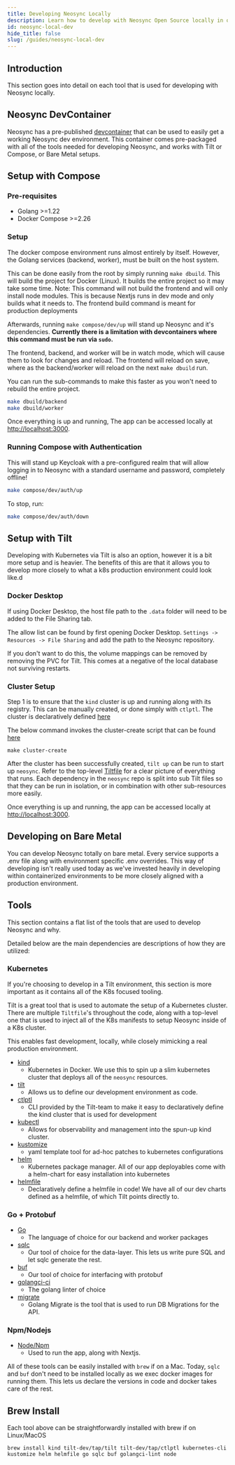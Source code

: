 ```yaml
---
title: Developing Neosync Locally
description: Learn how to develop with Neosync Open Source locally in order to get up to speed with how Neosync works
id: neosync-local-dev
hide_title: false
slug: /guides/neosync-local-dev
---
```


## Introduction

This section goes into detail on each tool that is used for developing with Neosync locally.

## Neosync DevContainer

Neosync has a pre-published [devcontainer](https://containers.dev/) that can be used to easily get a working Neosync dev environment.
This container comes pre-packaged with all of the tools needed for developing Neosync, and works with Tilt or Compose, or Bare Metal setups.

## Setup with Compose

### Pre-requisites

- Golang >=1.22
- Docker Compose >=2.26

### Setup

The docker compose environment runs almost entirely by itself. However, the Golang services (backend, worker), must be built on the host system.

This can be done easily from the root by simply running `make dbuild`. This will build the project for Docker (Linux). It builds the entire project so it may take some time.
Note: This command will not build the frontend and will only install node modules. This is because Nextjs runs in dev mode and only builds what it needs to. The frontend build command is meant for production deployments

Afterwards, running `make compose/dev/up` will stand up Neosync and it's dependencies.
**Currently there is a limitation with devcontainers where this command must be run via `sudo`.**

The frontend, backend, and worker will be in watch mode, which will cause them to look for changes and reload. The frontend will reload on save, where as the backend/worker will reload on the next `make dbuild` run.

You can run the sub-commands to make this faster as you won't need to rebuild the entire project.

```sh
make dbuild/backend
make dbuild/worker
```

Once everything is up and running, The app can be accessed locally at [http://localhost:3000](http://localhost:3000).

### Running Compose with Authentication

This will stand up Keycloak with a pre-configured realm that will allow logging in to Neosync with a standard username and password, completely offline!

```sh
make compose/dev/auth/up
```

To stop, run:

```sh
make compose/dev/auth/down
```

## Setup with Tilt

Developing with Kubernetes via Tilt is also an option, however it is a bit more setup and is heavier. The benefits of this are that it allows you to develop more closely to what a k8s production environment could look like.d

### Docker Desktop

If using Docker Desktop, the host file path to the `.data` folder will need to be added to the File Sharing tab.

The allow list can be found by first opening Docker Desktop. `Settings -> Resources -> File Sharing` and add the path to the Neosync repository.

If you don't want to do this, the volume mappings can be removed by removing the PVC for Tilt.
This comes at a negative of the local database not surviving restarts.

### Cluster Setup

Step 1 is to ensure that the `kind` cluster is up and running along with its registry.
This can be manually created, or done simply with `ctlptl`.
The cluster is declaratively defined [here](https://github.com/nucleuscloud/neosync/tree/main//tilt/kind/cluster.yaml)

The below command invokes the cluster-create script that can be found [here](https://github.com/nucleuscloud/neosync/tree/main//tilt/scripts/cluster-create.sh)

```
make cluster-create
```

After the cluster has been successfully created, `tilt up` can be run to start up `neosync`.
Refer to the top-level [Tiltfile](https://github.com/nucleuscloud/neosync/tree/main//Tiltfile) for a clear picture of everything that runs.
Each dependency in the `neosync` repo is split into sub Tilt files so that they can be run in isolation, or in combination with other sub-resources more easily.

Once everything is up and running, the app can be accessed locally at [http://localhost:3000](http://localhost:3000).

## Developing on Bare Metal

You can develop Neosync totally on bare metal. Every service supports a .env file along with environment specific .env overrides.
This way of developing isn't really used today as we've invested heavily in developing within containerized environments to be more closely aligned with a production environment.

## Tools

This section contains a flat list of the tools that are used to develop Neosync and why.

Detailed below are the main dependencies are descriptions of how they are utilized:

### Kubernetes

If you're choosing to develop in a Tilt environment, this section is more important as it contains all of the K8s focused tooling.

Tilt is a great tool that is used to automate the setup of a Kubernetes cluster. There are multiple `Tiltfile`'s throughout the code, along with a top-level one that is used to inject all of the K8s manifests to setup Neosync inside of a K8s cluster.

This enables fast development, locally, while closely mimicking a real production environment.

- [kind](https://github.com/kubernetes-sigs/kind)
  - Kubernetes in Docker. We use this to spin up a slim kubernetes cluster that deploys all of the `neosync` resources.
- [tilt](https://github.com/tilt-dev/tilt)
  - Allows us to define our development environment as code.
- [ctlptl](https://github.com/tilt-dev/ctlptl)
  - CLI provided by the Tilt-team to make it easy to declaratively define the kind cluster that is used for development
- [kubectl](https://github.com/kubernetes/kubectl)
  - Allows for observability and management into the spun-up kind cluster.
- [kustomize](https://github.com/kubernetes-sigs/kustomize)
  - yaml template tool for ad-hoc patches to kubernetes configurations
- [helm](https://github.com/helm/helm)
  - Kubernetes package manager. All of our app deployables come with a helm-chart for easy installation into kubernetes
- [helmfile](https://github.com/helmfile/helmfile)
  - Declaratively define a helmfile in code! We have all of our dev charts defined as a helmfile, of which Tilt points directly to.

### Go + Protobuf

- [Go](https://go.dev/)
  - The language of choice for our backend and worker packages
- [sqlc](https://github.com/sqlc-dev/sqlc)
  - Our tool of choice for the data-layer. This lets us write pure SQL and let sqlc generate the rest.
- [buf](https://github.com/bufbuild/buf)
  - Our tool of choice for interfacing with protobuf
- [golangci-ci](https://github.com/golangci/golangci-lint)
  - The golang linter of choice
- [migrate](https://github.com/golang-migrate/migrate)
  - Golang Migrate is the tool that is used to run DB Migrations for the API.

### Npm/Nodejs

- [Node/Npm](https://nodejs.org/en)
  - Used to run the app, along with Nextjs.

All of these tools can be easily installed with `brew` if on a Mac.
Today, `sqlc` and `buf` don't need to be installed locally as we exec docker images for running them.
This lets us declare the versions in code and docker takes care of the rest.

## Brew Install

Each tool above can be straightforwardly installed with brew if on Linux/MacOS

```
brew install kind tilt-dev/tap/tilt tilt-dev/tap/ctlptl kubernetes-cli kustomize helm helmfile go sqlc buf golangci-lint node
```
